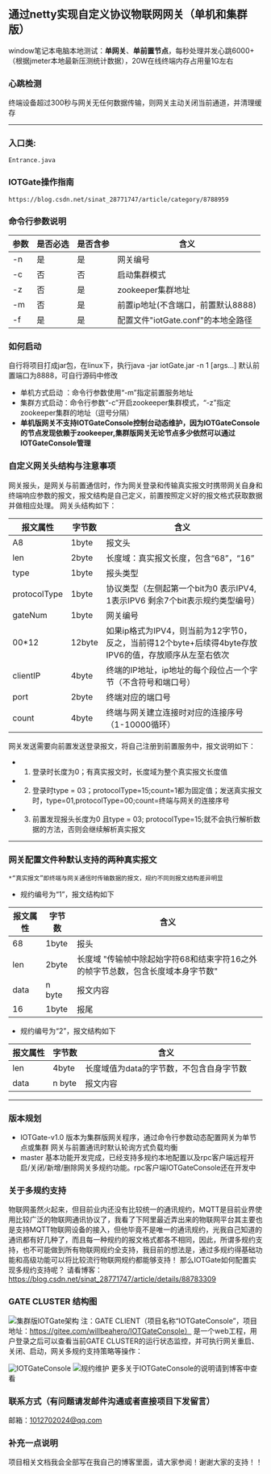 
## 通过netty实现自定义协议物联网网关（单机和集群版）
window笔记本电脑本地测试：**单网关**、**单前置节点**，每秒处理并发心跳6000+（根据jmeter本地最新压测统计数据），20W在线终端内存占用量1G左右

### 心跳检测
终端设备超过300秒与网关无任何数据传输，则网关主动关闭当前通道，并清理缓存

***
### 入口类:
	Entrance.java
### IOTGate操作指南
	https://blog.csdn.net/sinat_28771747/article/category/8788959
### 命令行参数说明

|      参数      | 是否必选 |是否含参| 含义 |
|------------- |----------|----------|----------|
| 		-n	   |	是  | 是  | 网关编号  |
| 		-c	   |	否  | 否  | 启动集群模式  |
| 		-z	   |	否  | 是  | zookeeper集群地址  |
| 		-m	   |	否  | 是  | 前置ip地址(不含端口，前置默认8888)  |
| 		-f	   |	是  | 是  | 配置文件"iotGate.conf"的本地全路径   |

### 如何启动
自行将项目打成jar包，在linux下，执行java -jar iotGate.jar -n  1 [args...]  默认前置端口为8888，可自行源码中修改
 - 单机方式启动 ：命令行参数使用“-m”指定前置服务地址 
 - 集群方式启动：命令行参数“-c”开启zookeeper集群模式，“-z”指定zookeeper集群的地址（逗号分隔）
 - **单机版网关不支持IOTGateConsole控制台动态维护，因为IOTGateConsole的节点发现依赖于zookeeper,集群版网关无论节点多少依然可以通过IOTGateConsole管理**
### 自定义网关头结构与注意事项
 
 网关报头，是网关与前置通信时，作为网关登录和传输真实报文时携带网关自身和终端响应参数的报文，报文结构是自己定义，前置按照定义好的报文格式获取数据并做相应处理。
 网关头结构如下：
 
| 报文属性      | 字节数| 含义 |
|------------- | ------------- | ----------|
| 		A8			|		 1byte | 报文头 |
| 		len			|	     2byte | 长度域：真实报文长度，包含“68”，“16”|
| 		type		|		 1byte | 报头类型|
| 		protocolType|	     1byte | 协议类型（左侧起第一个bit为0 表示IPV4, 1表示IPV6  剩余7个bit表示规约类型编号）|
| 		gateNum		|         1byte | 网关编号|
| 		00*12		|		 12byte |如果ip格式为IPV4，则当前为12字节0，反之，当前得12个byte+后续得4byte存放IPV6的值，存放顺序从左至右依次|
| 		clientIP	|		 4byte | 终端的IP地址，ip地址的每个段位占一个字节（不含符号和端口号）|
|		port		|     2byte | 终端对应的端口号|
|		count		|     4byte | 终端与网关建立连接时对应的连接序号（1-10000循环）|
 		
网关发送需要向前置发送登录报文，将自己注册到前置服务中，报文说明如下：

- 1. 登录时长度为0；有真实报文时，长度域为整个真实报文长度值
- 2. 登录时type = 03；protocolType=15;count=1都为固定值；发送真实报文时，type=01,protocolType=00;count=终端与网关的连接序号
- 3. 前置发现报头长度为0 且type = 03; protocolType=15;就不会执行解析数据的方法，否则会继续解析真实报文

***************************************************************************************************************************

### 网关配置文件种默认支持的两种真实报文
	*“真实报文”即终端与网关通信时传输数据的报文，规约不同则报文结构差异明显
- 规约编号为“1”，报文结构如下

| 报文属性      | 字节数| 含义 |
|------------- | ------------- | ----------|
|68			|		 1byte  |   报头|
|		len			|		  2byte  |   长度域 "传输帧中除起始字符68和结束字符16之外的帧字节总数，包含长度域本身字节数"|
|		data				|	  n byte |  报文内容 |
|		16            |        1byte  |   报尾|
- 规约编号为“2”，报文结构如下

| 报文属性      | 字节数| 含义 |
|------------- | ------------- | ----------|
|		len			|		  4byte  |   长度域值为data的字节数，不包含自身字节数|
|		data				|	  n byte |  报文内容 |


***
### 版本规划
- IOTGate-v1.0 版本为集群版网关程序，通过命令行参数动态配置网关为单节点或集群  网关与前置通讯时默认轮询方式负载均衡
- master 基本功能开发完成，已经支持多规约本地配置以及rpc客户端远程开启/关闭/新增/删除网关多规约功能。rpc客户端IOTGateConsole还在开发中
### 关于多规约支持
物联网虽然火起来，但目前业内还没有比较统一的通讯规约，MQTT是目前业界使用比较广泛的物联网通讯协议了，我看了下阿里最近弄出来的物联网平台其主要也是支持MQTT物联网设备的接入，但他毕竟不是唯一的通讯规约，光我自己知道的通讯都有好几种了，而且每一种规约的报文格式都各不相同，因此，所谓多规约支持，也不可能做到所有物联网规约全支持，我目前的想法是，通过多规约得基础功能和高级功能可以将比较流行物联网规约都能够支持！
那么IOTGate如何配置实现多规约支持呢？
请看博客：https://blog.csdn.net/sinat_28771747/article/details/88783309
### GATE CLUSTER 结构图
![集群版IOTGate架构](https://images.gitee.com/uploads/images/2019/0325/101113_a6702fb6_1038477.jpeg "IOTGate.jpg")
注：GATE CLIENT（项目名称“IOTGateConsole”，项目地址：https://gitee.com/willbeahero/IOTGateConsole） 是一个web工程，用户登录之后可以查看当前GATE CLUSTER的运行状态监控，并可执行网关重启、关闭、启动，网关多规约支持策略等操作：

![IOTGateConsole](https://images.gitee.com/uploads/images/2019/0331/152228_782eecd5_1038477.png "IOTGateConsole.png")
![规约维护](https://images.gitee.com/uploads/images/2019/0402/173605_1a4217c0_1038477.png "规约维护.png")
更多关于IOTGateConsole的说明请到博客中查看
### 联系方式（有问题请发邮件沟通或者直接项目下发留言）
邮箱：1012702024@qq.com

### 补充一点说明
项目相关文档我会全部写在我自己的博客里面，请大家参阅！谢谢大家的支持！！